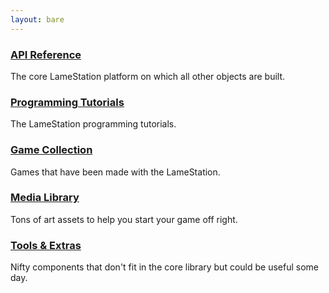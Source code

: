 ```yaml
---
layout: bare
---
```


### [API Reference](api/)

The core LameStation platform on which all other objects are built.

### [Programming Tutorials](tutorials/)

The LameStation programming tutorials.

### [Game Collection](games/)

Games that have been made with the LameStation.

### [Media Library](media/)

Tons of art assets to help you start your game off right.

### [Tools & Extras](tools/)

Nifty components that don't fit in the core library but could be useful some day.
